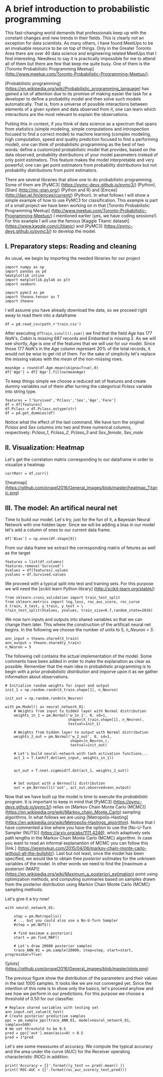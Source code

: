 # A brief introduction to probabilistic programming 

This fast-changing world demands that professionals keep up with the constant changes and new trends in their fields. This is clearly not an exception for data scientists. As many others, I have found MeetUps to be an invaluable resource to be on top of things. Only in the Greater Toronto Area there are over 40 data science and engineering related MeetUps that I find interesting. Needless to say it is practically impossible for me to attend all of them but there are few that keep me quite busy. One of them is the [Toronto Probabilistic Programming Meetup] (http://www.meetup.com/Toronto-Probabilistic-Programming-Meetup/).  

[Probabilistic programming] (https://en.wikipedia.org/wiki/Probabilistic_programming_language) has gained a lot of attention due to its promise of making easier the task for a developer to define a probability model and then solve such models automatically. That is, from a universe of possible interactions between elements of a given system and data observed from it, one can learn which interactions are the most relevant to explain the observations. 

Putting this in context, if you think of data science as a spectrum that spans from statistics (simple modeling, simple computations and introspection focused to find a correct model) to machine learning (complex modeling, high computation, speed and quality prediction focused to find a performing model), one can think of probabilistic programming as the best of two words: define a customized probabilistic model that provides, based on the data observed, probability distributions of your model parameters instead of only point estimators. This feature makes the model interpretable and very powerful; one can get point estimators from probability distributions but not probability distributions from point estimators. 

There are several libraries that allow one to do probabilistic programming. Some of them are [PyMC3] (https://pymc-devs.github.io/pymc3/) (Python), [Stan] (http://mc-stan.org/) (Python and R) and [Emcee] (http://dan.iel.fm/emcee/current/) (Python). In what follows I will show a simple example of how to use PyMC3 for classification. This example is part of a small project we have been working on in that [Toronto Probabilistic Programming Meetup] (http://www.meetup.com/Toronto-Probabilistic-Programming-Meetup/) I mentioned earlier (yes, we have coding sessions!). For this example I will use the famous [Kaggle Titanic dataset] (https://www.kaggle.com/c/titanic) and [PyMC3] (https://pymc-devs.github.io/pymc3/) to develop the model.

## I. Preparatory steps: Reading and cleaning

As usual, we begin by importing the needed libraries for our project

```
import numpy as np
import pandas as pd
%matplotlib inline
import matplotlib.pylab as plt
import seaborn

import pymc3 as pm
import theano.tensor as T
import theano
```

I will assume you have already download the data, so we proceed right away to read them into a dataframe 

```
df = pd.read_csv(path_+'train.csv')
```

After executing  ```dfTrain.isnull().sum()``` we find that the field *Age* has 177 *NaN's*, *Cabin* is missing 687 records and *Embarked* is missing 2. As we will see shortly, *Age* is one of the features that we will use for our model. Since those 177 *NaN's* in the *Age* column represent 20% of the total records, it would not be wise to get rid of them. For the sake of simplicity let's replace the missing values with the *mean* of the non-missing rows.

```
meanAge = round(df.Age.mean(skipna=True),0)
df['Age'] = df['Age'].fillna(meanAge) 
```

To keep things simple we choose a reduced set of features and create dummy variables out of them after turning the categorical *Pclass* variable into string type.

```
features = ['Survived','Pclass','Sex','Age','Fare']
df = df[features]
df.Pclass = df.Pclass.astype(str)
df = pd.get_dummies(df)
```

Notice what the effect of the last command. We have turn the original *Pclass* and *Sex* columns into two and three numerical columns, respectively: *Pclass_1*, *Pclass_2*, *Pclass_3* and *Sex_female*, *Sex_male*

## II. Visualization: Heatmap

Let's get the correlation matrix corresponding to our dataframe in order to visualize a heatmap

```
corrMatr = df.corr()
```
![heatmap]
(https://github.com/propel2016/General_images/blob/master/heatmap_Titanic.png)


## III. The model: An artifical neural net

Time to build our model. Let's try, just for the fun of it, a Bayesian Neural Network with one hidden layer. Since we will be adding a bias in our model let's add a column of ones to our current data frame.

```
df['Bias'] = np.ones(df.shape[0])
```

From our data frame we extract the corresponding matrix of fetures as well as the target

```
features = list(df.columns)
features.remove('Survived')
Xvalues = df[features].values
yvalues = df.Survived.values
```

We proceed with a typical split into test and training sets. For this purpose we will need the [scikit learn Python library] (http://scikit-learn.org/stable/)

```
from sklearn.cross_validation import train_test_split
from sklearn.metrics import log_loss, roc_auc_score, roc_curve
X_train, X_test, y_train, y_test = \
train_test_split(Xvalues, yvalues, train_size=0.7,random_state=2016)
```

We now turn inputs and outputs into shared variables so that we can change them later. This where the construction of the artificail neural net begins. In the following we choose the number of units to 5, *n_Neuron = 5*.

```
ann_input = theano.shared(X_train)
ann_output = theano.shared(y_train)
n_Neuron = 5 
```

The following cell contains the actual implementation of the model. Some comments have been added in order to make the explanation as clear as possible. Remember that the main idea in probabilistic programming is to begin with a *prior probabilistic distribution* and imporve upon it as we gather information about observations.

```
# Initialize random weights for input and output
init_1 = np.random.randn(X_train.shape[1], n_Neuron)

init_out = np.random.randn(n_Neuron)

with pm.Model() as neural_network_01:
    # Weights from input to hidden layer with Normal distribution
    weights_in_1 = pm.Normal('w_in_1', 0, sd=1, 
                             shape=(X_train.shape[1], n_Neuron), 
                             testval=init_1)
    
    # Weights from hidden layer to output with Normal distribution
    weights_2_out = pm.Normal('w_2_out', 0, sd=1, 
                              shape=(n_Neuron,), 
                              testval=init_out)
    
    # Let's build neural-network with tanh activation functions...
    act_1 = T.tanh(T.dot(ann_input, weights_in_1))
 
       
    act_out = T.nnet.sigmoid(T.dot(act_1, weights_2_out))
    
    
    # Set output with a Bernoulli distribution
    out = pm.Bernoulli('out', act_out,observed=ann_output)
```

Now that we have built up the model is time to execute the *probabilistic program*. It is important to keep in mind that [PyMC3] (https://pymc-devs.github.io/pymc3/) relies on [Markov Chain Monte Carlo (MCMC)] (https://en.wikipedia.org/wiki/Markov_chain_Monte_Carlo) sampling algorithms. In what follows we are using [Metropolis-Hasting] (https://en.wikipedia.org/wiki/Metropolis–Hastings_algorithm). Notice that I have commented a line where you have the option to use the [No-U-Turn Sampler (NUTS)] (https://arxiv.org/abs/1111.4246), which adaptively sets path lengths in the Markov Chain Monte Carlo (MCMC) algorithm. In case you want to read an informal explanantion of MCMC you can follow this [link.] (https://jeremykun.com/2015/04/06/markov-chain-monte-carlo-without-all-the-bullshit/). Last but not least, once the model has been specified, we would like to obtain thee *posterior* esitmates for the unknown variables of the model. In other words we need to find the [maximum a posteriori (MAP)] (https://en.wikipedia.org/wiki/Maximum_a_posteriori_estimation) point using optimization methods, and computing summaries based on samples drawn from the posterior distribution using Markov Chain Monte Carlo (MCMC) sampling methods.

Let's give it a try now!

```
with neural_network_01:    

    step = pm.Metropolis()
    # ... but you could also use a No-U-Turn Sampler
    #step = pm.NUTS()
    
    # find maximum a posteriori
    start = pm.find_MAP()
    
    # Let's draw 20000 posterior samples
    trace_ANN_01 = pm.sample(20000, step=step, start=start,  progressbar=True)
```

![plots]
(https://github.com/propel2016/General_images/blob/master/plots.png)

The previous figure show the distribution of the parameters and their values in the last 1000 samples. It looks like we are not converged yet. Since the intention of this note is to show only the basics, let's proceed anyhow and see how we perform in our predictions. For this purpose we choose a threshold of 0.50 for our classifier.

```
# Replace shared variables with testing set
ann_input.set_value(X_test)
# Create posterior predictive samples
ppc = pm.sample_ppc(trace_ANN_01, model=neural_network_01, samples=500)
# We set threshold to be 0.5
pred = ppc['out'].mean(axis=0) > 0.5
pred = 1*pred
```

Let's see some meassures of accuracy. We compute the typical accuracy and the area under the curve (AUC) for the Receiver operating characteristic (ROC) in addition.

```
print('Accuracy = {}'.format((y_test == pred).mean() ))
print('ROC-AUC = {}'.format(roc_auc_score(y_test,pred)))
```
